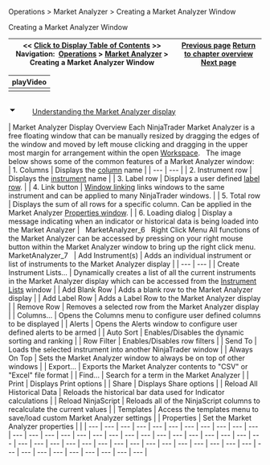 ﻿


Operations \> Market Analyzer \> Creating a Market Analyzer Window






















Creating a Market Analyzer Window







| \<\< [Click to Display Table of Contents](creating_a_market_analyzer_win.md) \>\> **Navigation:**     [Operations](operations-1.md) \> [Market Analyzer](market_analyzer-1.md) \> Creating a Market Analyzer Window | [Previous page](market_analyzer-1.md) [Return to chapter overview](market_analyzer-1.md) [Next page](working_with_instrument_rows-1.md) |
| --- | --- |
















| playVideo |
| --- |
|  |



## 


![tog_minus](tog_minus-1.gif)        [Understanding the Market Analyzer display](javascript:HMToggle('toggle','UnderstandingTheMarketAnalyzerDisplay','UnderstandingTheMarketAnalyzerDisplay_ICON'))




| Market Analyzer Display Overview Each NinjaTrader Market Analyzer is a free floating window that can be manually resized by dragging the edges of the window and moved by left mouse clicking and dragging in the upper most margin for arrangement within the open [Workspace](workspaces_menu-1.md).    The image below shows some of the common features of a Market Analyzer window:     | 1\. Columns | Displays the [column](working_with_columns-1.md) name | | --- | --- | | 2\. Instrument row | Displays the [instrument](working_with_instrument_rows-1.md) name | | 3\. Label row | Displays a user defined [label row](working_with_instrument_rows-1.md). | | 4\. Link button | [Window linking](linking_windows-1.md) links windows to the same instrument and can be applied to many NinjaTrader windows. | | 5\. Total row | Displays the sum of all rows for a specific column. Can be applied in the Market Analyzer [Properties window](market_analyzer_properties-1.md). | | 6\. Loading dialog | Display a message indicating when an indicator or historical data is being loaded into the Market Analyzer |      MarketAnalyzer_6   Right Click Menu All functions of the Market Analyzer can be accessed by pressing on your right mouse button within the Market Analyzer window to bring up the right click menu.   MarketAnalyzer_7     | Add Instrument(s) | Adds an individual instrument or list of instruments to the Market Analyzer display | | --- | --- | | Create Instrument Lists... | Dynamically creates a list of all the current instruments in the Market Analyzer display which can be accessed from the [Instrument Lists](instrument_lists-1.md) window | | Add Blank Row | Adds a blank row to the Market Analyzer display | | Add Label Row | Adds a Label Row to the Market Analyzer display | | Remove Row | Removes a selected row from the Market Analyzer display | | Columns... | Opens the Columns menu to configure user defined columns to be displayed | | Alerts | Opens the Alerts window to configure user defined alerts to be armed | | Auto Sort | Enables/Disables the dynamic sorting and ranking | | Row Filter | Enables/Disables row filters | | Send To | Loads the selected instrument into another NinjaTrader window | | Always On Top | Sets the Market Analyzer window to always be on top of other windows | | Export... | Exports the Market Analyzer contents to "CSV" or "Excel" file format | | Find... | Search for a term in the Market Analyzer | | Print | Displays Print options | | Share | Displays Share options | | Reload All Historical Data | Reloads the historical bar data used for Indicator calculations | | Reload NinjaScript | Reloads all of the NinjaScript columns to recalculate the current values | | Templates | Access the templates menu to save/load custom Market Analyzer settings | | Properties | Set the Market Analyzer properties | |
| --- | --- | --- | --- | --- | --- | --- | --- | --- | --- | --- | --- | --- | --- | --- | --- | --- | --- | --- | --- | --- | --- | --- | --- | --- | --- | --- | --- | --- | --- | --- | --- | --- | --- | --- | --- | --- | --- | --- | --- | --- | --- | --- | --- | --- | --- | --- | --- | --- | --- | --- |










